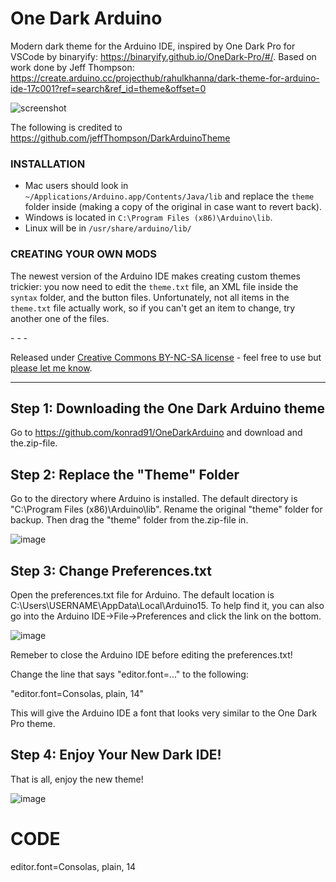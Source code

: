 # One Dark Arduino
Modern dark theme for the Arduino IDE, inspired by One Dark Pro for VSCode by binaryify: https://binaryify.github.io/OneDark-Pro/#/. Based on work done by Jeff Thompson: https://create.arduino.cc/projecthub/rahulkhanna/dark-theme-for-arduino-ide-17c001?ref=search&ref_id=theme&offset=0 

![screenshot](https://raw.githubusercontent.com/konrad91/OneDarkArduino/master/one_dark_arduino_1.png)

The following is credited to https://github.com/jeffThompson/DarkArduinoTheme 

### INSTALLATION  

* Mac users should look in `~/Applications/Arduino.app/Contents/Java/lib` and replace the `theme` folder inside (making a copy of the original in case want to revert back).  
* Windows is located in `C:\Program Files (x86)\Arduino\lib`.  
* Linux will be in `/usr/share/arduino/lib/`  

### CREATING YOUR OWN MODS
The newest version of the Arduino IDE makes creating custom themes trickier: you now need to edit the `theme.txt` file, an XML file inside the `syntax` folder, and the button files. Unfortunately, not all items in the `theme.txt` file actually work, so if you can't get an item to change, try another one of the files.

\- \- \-

Released under [Creative Commons BY-NC-SA license](http://creativecommons.org/licenses/by-nc-sa/3.0/) - feel free to use but [please let me know](http://www.jeffreythompson.org).

-------------------------------------------------

## Step 1: Downloading the One Dark Arduino theme
Go to https://github.com/konrad91/OneDarkArduino and download and the.zip-file.

## Step 2: Replace the "Theme" Folder
Go to the directory where Arduino is installed. The default directory is "C:\Program Files (x86)\Arduino\lib". Rename the original "theme" folder for backup. Then drag the "theme" folder from the.zip-file in.

![image](https://user-images.githubusercontent.com/77877967/159138176-d1be9b11-ec97-4f68-8db5-6ce0af1b302d.png)

## Step 3: Change Preferences.txt
Open the preferences.txt file for Arduino. The default location is C:\Users\USERNAME\AppData\Local\Arduino15. To help find it, you can also go into the Arduino IDE->File->Preferences and click the link on the bottom.

![image](https://user-images.githubusercontent.com/77877967/159138186-d454d0f9-57cf-4efa-bc1b-1682c87b327e.png)

Remeber to close the Arduino IDE before editing the preferences.txt!

Change the line that says "editor.font=..." to the following:

"editor.font=Consolas, plain, 14"

This will give the Arduino IDE a font that looks very similar to the One Dark Pro theme.

## Step 4: Enjoy Your New Dark IDE!
That is all, enjoy the new theme!

![image](https://user-images.githubusercontent.com/77877967/159138201-87ddac9a-23be-4634-994d-d336ab09d971.png)

# CODE
editor.font=Consolas, plain, 14
